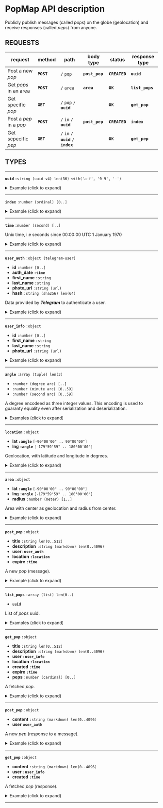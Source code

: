 # PopMap API description

Publicly publish messages (called *pops*) on the globe (geolocation) and receive responses (called *peps*) from anyone.

## REQUESTS

| request | method | path | body type | status | response type |
|---------|--------|------|------|--------|----------|
| Post a new *pop* | **`POST`** | `/` `pop` | **`post_pop`** | **`CREATED`** | **`uuid`** |
| Get *pops* in an area | **`POST`** | `/` `area` | **`area`** | **`OK`** | **`list_pops`** |
| Get specific *pop* | **`GET`** | `/` `pop` `/` **`uuid`** | | **`OK`** | **`get_pop`** |
| Post a *pep* in a *pop* | **`POST`** | `/` `in` `/` **`uuid`** | **`post_pep`** | **`CREATED`** | **`index`** |
| Get scpecific *pep* | **`GET`** | `/` `in` `/` **`uuid`** `/` **`index`** | | **`OK`** | **`get_pep`** |


## TYPES

---

**`uuid`** `:string (uuid-v4) len(36) with('a-f', '0-9', '-')`

<details><summary>Example (click to expand)</summary>
    
```json
"213d0e25-aac2-4309-a1c8-420cea7cec68"
```
    
</details>

---

**`index`** `:number (ordinal) [0..]`

<details><summary>Example (click to expand)</summary>

```json
12
```

</details>
    
---

**`time`** `:number (second) [..]`

Unix time, i.e seconds since 00:00:00 UTC 1 January 1970

<details><summary>Example (click to expand)</summary>

```json
1668631642
```

</details>

---

**`user_auth`** `:object (telegram-user)`
- **id** `:number [0..]`
- **auth_date** **`:time`**
- **first_name** `:string`
- **last_name** `:string`
- **photo_url** `:string (url)`
- **hash** `:string (sha256) len(64)`

Data provided by ***Telegram*** to authenticate a user.

<details><summary>Example (click to expand)</summary>

```json
{
    "id": 45109345,
    "auth_date": 1668638455,
    "first_name": "David",
    "last_name": "Sirt",
    "photo_url": "https://t.me/i/...",
    "hash": "f6911206ac5e748bf6911206ac5e748bf6911206ac5e748bf6911206ac5e748b"
}
```
    
</details>

---

**`user_info`** `:object`
- **id** `:number [0..]`
- **first_name** `:string`
- **last_name** `:string`
- **photo_url** `:string (url)`

<details><summary>Example (click to expand)</summary>

```json
{
    "id": 45109345,
    "first_name": "David",
    "last_name": "Sirt",
    "photo_url": "https://t.me/i/...",
}
```

</details>

---

**`angle`** `:array (tuple) len(3)`
- `:number (degree arc) [..]`
- `:number (minute arc) [0..59]`
- `:number (second arc) [0..59]`

A degree encodeed as three integer values. This encoding is used to guaranty equality even after serialization and deserialization.

<details><summary>Examples (click to expand)</summary>

```json
[41, 28, 56]
```

```json
[-23, 16, 30]
```
   
</details>

---

**`location`** `:object`
- **lat** **`:angle`** `[-90°00'00" .. 90°00'00"]`
- **lng** **`:angle`** `[-179°59'59" .. 180°00'00"]`

Geolocation, with latitude and longitude in degrees.

<details><summary>Example (click to expand)</summary>

```json
{
    "lat": [41, 28, 56],
    "lng": [-5, 47, 2]
}
```

</details>

---

**`area`** `:object`
- **lat** **`:angle`** `[-90°00'00" .. 90°00'00"]`
- **lng** **`:angle`** `[-179°59'59" .. 180°00'00"]`
- **radius** `:number (meter) [1..]`

Area with center as geolocation and radius from center.

<details><summary>Example (click to expand)</summary>

```json
{
    "lat": [41, 28, 56],
    "lng": [-5, 47, 2],
    "radius": 450
}
```

</details>

---

**`post_pop`** `:object`
- **title** `:string len(0..512)`
- **description** `:string (markdown) len(0..4096)`
- **user**: **`user_auth`**
- **location** **`:location`**
- **expire** **`:time`**

A new *pop* (message).

<details><summary>Example (click to expand)</summary>

```json
{
    "title": "Hello World",
    "description": "The **world** gives itself to the *inocent* eye.",
    "user": {
        "id": 45109345,
        "auth_date": 1668638455,
        "first_name": "David",
        "last_name": "Sirt",
        "photo_url": "https://t.me/i/...",
        "hash": "f6911206ac5e748bf6911206ac5e748bf6911206ac5e748bf6911206ac5e748b"
    }
    "location": {
        "lat": [41, 28, 56],
        "lng": [-5, 47, 2]
    },
    "expire": 1668638702
}
```

</details>

---

**`list_pops`** `:array (list) len(0..)`
- **`uuid`**

List of *pops* uuid.

<details><summary>Examples (click to expand)</summary>

```json
[
    "41f4d087-ecf7-4215-9cc2-69426148c55f",
    "a8e0a97f-56c0-42a9-bf12-127c1d8d2648",
    "9ba90a74-8229-4f21-9b8b-fe09505fa455"
]
```

```json
[
]
```

```json
[
    "9ba90a74-8229-4f21-9b8b-fe09505fa455"
]
```
    
</details>

---

**`get_pop`** `:object`
- **title** `:string len(0..512)`
- **description** `:string (markdown) len(0..4096)`
- **user** **`:user_info`**
- **location** **`:location`**
- **created** **`:time`**
- **expire** **`:time`**
- **peps** `:number (cardinal) [0..]`

A fetched *pop*.

<details><summary>Example (click to expand)</summary>

```json
{
    "title": "Hello World",
    "description": "The **world** gives itself to the *inocent* eye.",
    "user": {
        "id": 45109345,
        "first_name": "David",
        "last_name": "Sirt",
        "photo_url": "https://t.me/i/...",
    }
    "location": {
        "lat": [41, 28, 56],
        "lng": [-5, 47, 2]
    },
    "created": 1668631642,
    "expire": 1668638702,
    "peps": 14
}
```

</details>

---

**`post_pep`** `:object`
- **content** `:string (markdown) len(0..4096)`
- **user** **`user_auth`**

A new *pep* (response to a message).

<details><summary>Example (click to expand)</summary>

```json
{
    "content": "The *inoncent* eye ignores the **world** lays on chaos",
    "user": {
        "id": 6730173,
        "auth_date": 1668638780,
        "first_name": "Aristide",
        "last_name": "Marsaw",
        "photo_url": "https://t.me/i/...",
        "hash": "f6911206ac5e748bf6911206ac5e748bf6911206ac5e748bf6911206ac5e748b"
    }
}
```

</details>

---

**`get_pep`** `:object`
- **content** `:string (markdown) len(0..4096)`
- **user** **`:user_info`**
- **created** **`:time`**

A fetched *pep* (response).

<details><summary>Example (click to expand)</summary>

```json
{
    "content": "The *inoncent* eye ignores the **world** lays on chaos",
    "user": {
        "id": 6730173,
        "first_name": "Aristide",
        "last_name": "Marsaw",
        "photo_url": "https://t.me/i/...",
    }
    "created": 1668631642
}
```

</details>

---
